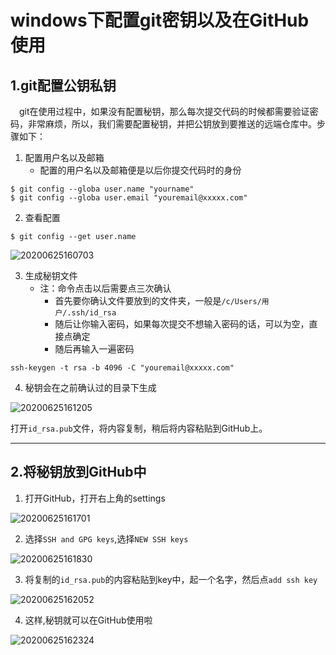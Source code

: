 # windows下配置git密钥以及在GitHub使用

## 1.git配置公钥私钥

&emsp;git在使用过程中，如果没有配置秘钥，那么每次提交代码的时候都需要验证密码，非常麻烦，所以，我们需要配置秘钥，并把公钥放到要推送的远端仓库中。步骤如下：

1. 配置用户名以及邮箱
   - 配置的用户名以及邮箱便是以后你提交代码时的身份

```
$ git config --globa user.name "yourname"
$ git config --globa user.email "youremail@xxxxx.com"
```
2. 查看配置

```
$ git config --get user.name
```
![20200625160703](https://cdn.jsdelivr.net/gh/leiyu1997/PicBed@master/blogs/pictures/20200625160703.png)

3. 生成秘钥文件
    - 注：命令点击以后需要点三次确认
      - 首先要你确认文件要放到的文件夹，一般是`/c/Users/用户/.ssh/id_rsa`
      - 随后让你输入密码，如果每次提交不想输入密码的话，可以为空，直接点确定
      - 随后再输入一遍密码
```
ssh-keygen -t rsa -b 4096 -C "youremail@xxxxx.com"
```

4. 秘钥会在之前确认过的目录下生成

![20200625161205](https://cdn.jsdelivr.net/gh/leiyu1997/PicBed@master/blogs/pictures/20200625161205.png)

打开`id_rsa.pub`文件，将内容复制，稍后将内容粘贴到GitHub上。

---

## 2.将秘钥放到GitHub中

1. 打开GitHub，打开右上角的settings

![20200625161701](https://cdn.jsdelivr.net/gh/leiyu1997/PicBed@master/blogs/pictures/20200625161701.png)

2. 选择`SSH and GPG keys`,选择`NEW SSH keys`

![20200625161830](https://cdn.jsdelivr.net/gh/leiyu1997/PicBed@master/blogs/pictures/20200625161830.png)

3. 将复制的`id_rsa.pub`的内容粘贴到key中，起一个名字，然后点`add ssh key`

![20200625162052](https://cdn.jsdelivr.net/gh/leiyu1997/PicBed@master/blogs/pictures/20200625162052.png)

4. 这样,秘钥就可以在GitHub使用啦

![20200625162324](https://cdn.jsdelivr.net/gh/leiyu1997/PicBed@master/blogs/pictures/20200625162324.png)


  

